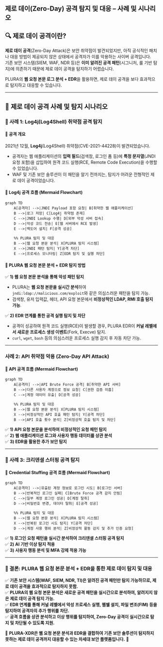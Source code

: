 ## 제로 데이(Zero-Day) 공격 탐지 및 대응 – 사례 및 시나리오

## 🔍 제로 데이 공격이란?  
**제로 데이 공격**(Zero-Day Attack)은 보안 취약점이 발견되었지만, 아직 공식적인 패치나 대응 방법이 제공되지 않은 상태에서 공격자가 이를 악용하는 사이버 공격입니다.  
기존 보안 시스템(SIEM, WAF, NDR 등)은 **이미 알려진 공격 패턴**(시그니처, 룰 기반 탐지)에 의존하기 때문에 제로 데이 공격을 탐지하기 어렵습니다.  

PLURA의 **웹 요청 본문 로그 분석 + EDR**을 활용하면, 제로 데이 공격을 보다 효과적으로 탐지하고 대응할 수 있습니다.  

---

## 📌 **제로 데이 공격 사례 및 탐지 시나리오**  

### **📌 사례 1: Log4j(Log4Shell) 취약점 공격 탐지**  

#### **📌 공격 개요**  
2021년 12월, **Log4j**(Log4Shell) 취약점(CVE-2021-44228)이 발견되었습니다.  
- 공격자는 웹 애플리케이션의 **입력 필드**(검색창, 로그인 폼 등)에 **특정 문자열**(JNDI 요청 포함)을 삽입하여 원격 코드 실행(RCE, Remote Code Execution)을 수행할 수 있었습니다.  
- WAF 및 기존 보안 솔루션이 이 패턴을 알기 전까지는, 탐지가 어려운 전형적인 제로 데이 공격이었습니다.  

#### **📌 Log4j 공격 흐름 (Mermaid Flowchart)**  
```mermaid
graph TD
    A[공격자] -->|JNDI Payload 포함 요청| B[취약한 웹 애플리케이션]
    B -->|로그 저장| C[Log4j 취약점 존재]
    C -->|JNDI Lookup 수행| D[외부 악성 서버 접속]
    D -->|악성 코드 전송| E[웹 서버에서 RCE 발생]
    E -->|백도어 설치| F[공격 성공]

    %% PLURA 탐지 및 대응
    B -->|웹 요청 본문 분석| X[PLURA 탐지 시스템]
    X -->|JNDI 패턴 탐지| Y[공격 차단]
    E -->|프로세스 모니터링| Z[EDR 탐지 및 실행 차단]
```

#### **📌 PLURA 웹 요청 본문 분석 + EDR 탐지 방법**  
✅ **1) 웹 요청 본문 분석을 통해 악성 패턴 탐지**  
- PLURA는 **웹 요청 본문을 실시간 분석**하여 `jndi:ldap://malicious.com/exploit`와 같은 의심스러운 패턴을 탐지 가능.  
- 검색창, 유저 입력값, 헤더, API 요청 본문에서 **비정상적인 LDAP, RMI 호출 탐지 가능**.  

✅ **2) EDR 연계를 통한 공격 실행 탐지 및 차단**  
- 공격이 성공하여 원격 코드 실행(RCE)이 발생할 경우, PLURA EDR이 **커널 레벨에서 새로운 프로세스 생성 이벤트**(Fork, Execve) 탐지.  
- `curl`, `wget`, `bash` 등의 의심스러운 프로세스 실행 감지 후 자동 차단 가능.  

---

### **사례 2: API 취약점 악용 (Zero-Day API Attack)**  

#### **📌 API 공격 흐름 (Mermaid Flowchart)**  
```mermaid
graph TD
    A[공격자] -->|API Brute Force 공격| B[취약한 API 서버]
    B -->|다른 사용자 계정으로 정보 요청| C[권한 검증 미흡]
    C -->|계정 데이터 유출| D[공격 성공]

    %% PLURA 탐지 및 대응
    B -->|웹 요청 본문 분석| X[PLURA 탐지 시스템]
    X -->|비정상적인 API 호출 패턴 탐지| Y[공격 차단]
    B -->|API 호출 횟수 분석| Z[비정상적 호출 탐지 및 차단]
```

✅ **1) API 요청 본문을 분석하여 비정상적인 요청 패턴 탐지**  
✅ **2) 웹 애플리케이션 로그와 사용자 행동 데이터를 상관 분석**  
✅ **3) EDR을 활용한 추가 보안 탐지**  

---

### **📌 사례 3: 크리덴셜 스터핑 공격 탐지**  

#### 📌 Credential Stuffing 공격 흐름 (Mermaid Flowchart)  
```mermaid
graph TD
    A[공격자] -->|유출된 계정 정보로 로그인 시도| B[로그인 서버]
    B -->|반복적인 로그인 실패| C[Brute Force 공격 감지 안됨]
    C -->|일부 계정 로그인 성공| D[계정 탈취]
    D -->|비밀번호 변경, 데이터 탈취| E[공격 성공]

    %% PLURA 탐지 및 대응
    B -->|웹 요청 본문 분석| X[PLURA 탐지 시스템]
    X -->|반복된 로그인 시도 탐지| Y[공격 차단]
    D -->|계정 사용 행위 분석| Z[비정상적 활동 감지 및 추가 인증 요청]
```

✅ **1) 로그인 요청 패턴을 실시간 분석하여 크리덴셜 스터핑 공격 탐지**  
✅ **2) AI 기반 이상 탐지 적용**  
✅ **3) 사용자 행동 분석 및 MFA 강제 적용 가능**  

---

### **📌 결론: PLURA 웹 요청 본문 분석 + EDR을 통한 제로 데이 탐지 및 대응**  

✅ **기존 보안 시스템(WAF, SIEM, NDR, TI)은 알려진 공격 패턴만 탐지 가능하므로, 제로 데이 공격을 효과적으로 탐지하지 못함.**  
✅ **PLURA의 웹 요청 본문 분석은 새로운 공격 패턴을 실시간으로 분석하여, 알려지지 않은 제로 데이 공격 탐지 가능.**  
✅ **EDR 연계를 통해 커널 레벨에서 악성 프로세스 실행, 웹쉘 설치, 파일 변조(FIM) 등을 탐지하여 공격자의 추가 행위를 차단.**  
✅ **공격 흐름을 상관 분석하고 이상 행위를 탐지하여, Zero-Day 공격이 실시간으로 탐지 및 차단될 수 있도록 지원.**  

🔹 **PLURA-XDR은 웹 요청 본문 분석과 EDR을 결합하여 기존 보안 솔루션이 탐지하지 못하는 제로 데이 공격까지 대응할 수 있는 차세대 보안 플랫폼입니다.** 🚀  
```

